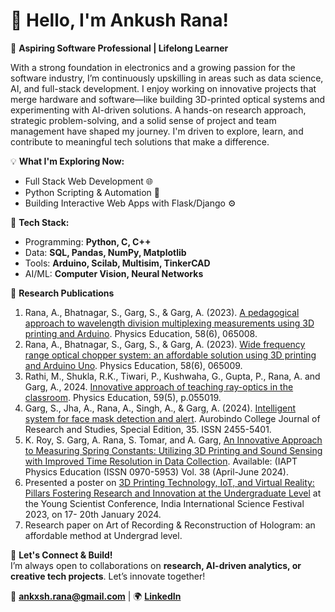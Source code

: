 # 👋 Hello, I'm Ankush Rana!  

🚀 **Aspiring Software Professional | Lifelong Learner**

With a strong foundation in electronics and a growing passion for the software industry, I’m continuously upskilling in areas such as data science, AI, and full-stack development. I enjoy working on innovative projects that merge hardware and software—like building 3D-printed optical systems and experimenting with AI-driven solutions. A hands-on research approach, strategic problem-solving, and a solid sense of project and team management have shaped my journey. I'm driven to explore, learn, and contribute to meaningful tech solutions that make a difference.

💡 **What I'm Exploring Now:**  
- Full Stack Web Development 🌐  
- Python Scripting & Automation 🐍  
- Building Interactive Web Apps with Flask/Django ⚙️

🔧 **Tech Stack:**  
- Programming: **Python, C, C++**  
- Data: **SQL, Pandas, NumPy, Matplotlib**  
- Tools: **Arduino, Scilab, Multisim, TinkerCAD**  
- AI/ML: **Computer Vision, Neural Networks**  

🔬 **Research Publications**  
1. Rana, A., Bhatnagar, S., Garg, S., & Garg, A. (2023). [A pedagogical approach to wavelength division multiplexing measurements using 3D printing and Arduino](https://iopscience.iop.org/article/10.1088/1361-6552/acf109). Physics Education, 58(6), 065008.
2. Rana, A., Bhatnagar, S., Garg, S., & Garg, A. (2023). [Wide frequency range optical chopper system: an affordable solution using 3D printing and Arduino Uno](https://iopscience.iop.org/article/10.1088/1361-6552/acf083). Physics Education, 58(6), 065009.
3. Rathi, M., Shukla, R.K., Tiwari, P., Kushwaha, G., Gupta, P., Rana, A. and Garg, A., 2024. [Innovative approach of teaching ray-optics in the classroom](https://iopscience.iop.org/article/10.1088/1361-6552/ad6969). Physics Education, 59(5), p.055019.
4. Garg, S., Jha, A., Rana, A., Singh, A., & Garg, A. (2024). [Intelligent system for face mask detection and alert](https://www.researchgate.net/publication/388647497_Intelligent_system_for_face_mask_detection_and_alert#:~:text=The%20study%20addresses%20the%20critical,ML). Aurobindo College Journal of Research and Studies, Special Edition, 35. ISSN 2455-5401.
5. K. Roy, S. Garg, A. Rana, S. Tomar, and A. Garg, [An Innovative Approach to Measuring Spring Constants: Utilizing 3D Printing and Sound Sensing with Improved Time Resolution in Data Collection](https://www.researchgate.net/publication/394160828_An_Innovative_Approach_to_Measuring_Spring_Constants_Utilizing_3D_Printing_and_Sound_Sensing_with_Improved_Time_Resolution_in_Data_Collection). Available: (IAPT Physics Education (ISSN 0970-5953) Vol. 38 (April-June 2024).
6. Presented a poster on [3D Printing Technology, IoT, and Virtual Reality: Pillars Fostering Research and Innovation at the Undergraduate Level](https://www.researchgate.net/publication/388833834_3D_Printing_Technology_IoT_and_Virtual_Reality_Pillars_Fostering_Research_and_Innovation_at_the_undergraduate_level) at the Young Scientist Conference, India International Science Festival 2023, on 17- 20th January 2024.
7. Research paper on Art of Recording & Reconstruction of Hologram: an affordable method at Undergrad level.

🌟 **Let's Connect & Build!**  
I’m always open to collaborations on **research, AI-driven analytics, or creative tech projects**. Let’s innovate together!  

📩 **ankxsh.rana@gmail.com** | 🌍 **[LinkedIn](https://www.linkedin.com/in/ankxsh.rana/)**  
